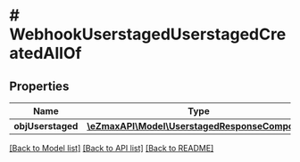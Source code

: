 # # WebhookUserstagedUserstagedCreatedAllOf

## Properties

Name | Type | Description | Notes
------------ | ------------- | ------------- | -------------
**objUserstaged** | [**\eZmaxAPI\Model\UserstagedResponseCompound**](UserstagedResponseCompound.md) |  |

[[Back to Model list]](../../README.md#models) [[Back to API list]](../../README.md#endpoints) [[Back to README]](../../README.md)
